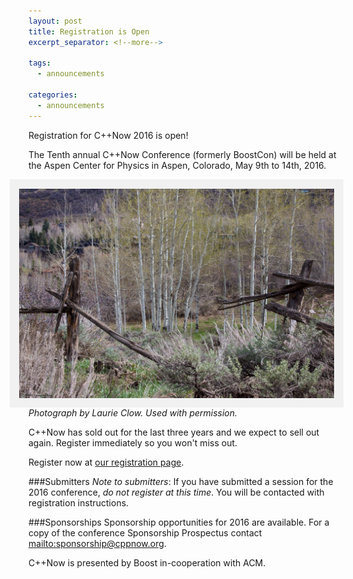 ```yaml
---
layout: post
title: Registration is Open
excerpt_separator: <!--more-->

tags:
  - announcements
  
categories:
  - announcements
---
```

<style>
    img[alt=Aspen] { 
        float: right; 
        padding:10px;
        background: #f1f1f1;
        border:5px #f1f1f1 solid;
    }
</style>

Registration for C++Now 2016 is open!

The Tenth annual C++Now Conference (formerly BoostCon) will be held at the Aspen Center for Physics in Aspen, Colorado, May 9th to 14th, 2016.

<!--more-->

![Aspen](/images/clow_2009_1.jpg "Photograph by Laurie Clow. Used with permission.")
_Photograph by Laurie Clow. Used with permission._

C++Now has sold out for the last three years and we expect to sell out again. Register immediately so you won't miss out.

Register now at <a href="https://cppnow2016.eventbrite.com/">our registration page</a>.

###Submitters
<em>Note to submitters</em>: If you have submitted a session for the 2016 conference, <em>do not register at this time</em>. You will be contacted with registration instructions.

###Sponsorships
Sponsorship opportunities for 2016 are available. For a copy of the conference Sponsorship Prospectus contact <mailto:sponsorship@cppnow.org>.

C++Now is presented by Boost in-cooperation with ACM.
